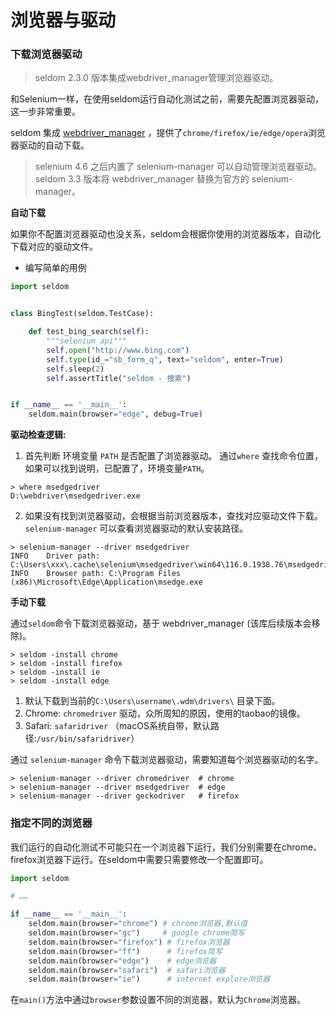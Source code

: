 # 浏览器与驱动


### 下载浏览器驱动

> seldom 2.3.0 版本集成webdriver_manager管理浏览器驱动。

和Selenium一样，在使用seldom运行自动化测试之前，需要先配置浏览器驱动，这一步非常重要。

seldom 集成 [webdriver_manager](https://github.com/SergeyPirogov/webdriver_manager) ，提供了`chrome/firefox/ie/edge/opera`浏览器驱动的自动下载。

> selenium 4.6 之后内置了 selenium-manager 可以自动管理浏览器驱动。 seldom 3.3 版本将 webdriver_manager 替换为官方的 selenium-manager。


__自动下载__

如果你不配置浏览器驱动也没关系，seldom会根据你使用的浏览器版本，自动化下载对应的驱动文件。

* 编写简单的用例

```python
import seldom


class BingTest(seldom.TestCase):

    def test_bing_search(self):
        """selenium api"""
        self.open("http://www.bing.com")
        self.type(id_="sb_form_q", text="seldom", enter=True)
        self.sleep(2)
        self.assertTitle("seldom - 搜索")


if __name__ == '__main__':
    seldom.main(browser="edge", debug=True)
```

__驱动检查逻辑:__

1. 首先判断 环境变量 `PATH` 是否配置了浏览器驱动。 通过`where` 查找命令位置，如果可以找到说明，已配置了，环境变量`PATH`。

```shell
> where msedgedriver
D:\webdriver\msedgedriver.exe
```

2. 如果没有找到浏览器驱动，会根据当前浏览器版本，查找对应驱动文件下载。 `selenium-manager` 可以查看浏览器驱动的默认安装路径。

```shell
> selenium-manager --driver msedgedriver
INFO    Driver path: C:\Users\xxx\.cache\selenium\msedgedriver\win64\116.0.1938.76\msedgedriver.exe
INFO    Browser path: C:\Program Files (x86)\Microsoft\Edge\Application\msedge.exe
```

__手动下载__

通过`seldom`命令下载浏览器驱动，基于 webdriver_manager (该库后续版本会移除)。

```shell
> seldom -install chrome
> seldom -install firefox
> seldom -install ie
> seldom -install edge
```

1. 默认下载到当前的`C:\Users\username\.wdm\drivers\` 目录下面。
2. Chrome: `chromedriver` 驱动，众所周知的原因，使用的taobao的镜像。
3. Safari: `safaridriver` （macOS系统自带，默认路径:`/usr/bin/safaridriver`）

通过 `selenium-manager` 命令下载浏览器驱动，需要知道每个浏览器驱动的名字。

```shell
> selenium-manager --driver chromedriver  # chrome
> selenium-manager --driver msedgedriver  # edge
> selenium-manager --driver geckodriver   # firefox
```

### 指定不同的浏览器

我们运行的自动化测试不可能只在一个浏览器下运行，我们分别需要在chrome、firefox浏览器下运行。在seldom中需要只需要修改一个配置即可。

```python
import seldom

# ……

if __name__ == '__main__':
    seldom.main(browser="chrome") # chrome浏览器,默认值
    seldom.main(browser="gc")     # google chrome简写
    seldom.main(browser="firefox") # firefox浏览器
    seldom.main(browser="ff")      # firefox简写
    seldom.main(browser="edge")    # edge浏览器
    seldom.main(browser="safari")  # safari浏览器
    seldom.main(browser="ie")      # internet explore浏览器
```

在`main()`方法中通过`browser`参数设置不同的浏览器，默认为`Chrome`浏览器。

